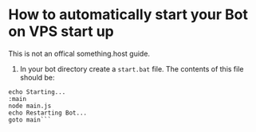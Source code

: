 # How to automatically start your Bot on VPS start up

This is not an offical something.host guide.

1. In your bot directory create a `start.bat` file. The contents of this file should be:
```@echo off
echo Starting...
:main
node main.js
echo Restarting Bot...
goto main```

